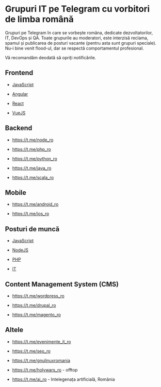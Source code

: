 Grupuri IT pe Telegram cu vorbitori de limba română
===================

Grupuri pe Telegram în care se vorbește româna, dedicate dezvoltatorilor, IT, DevOps și QA. Toate grupurile au moderatori, este interzisă reclama, spamul și publicarea de posturi vacante (pentru asta sunt grupuri speciale). Nu-i bine venit flood-ul, dar se respectă comportamentul profesional. 

Vă recomandăm deodată să opriți notificările.

## Frontend

+ [JavaScript](https://t.me/js_ro)

+ [Angular](https://t.me/angular_ro)

+ [React](https://t.me/react_ro)

+ [VueJS](https://t.me/vue_ro)

## Backend

+ https://t.me/node_ro

+ https://t.me/php_ro

+ https://t.me/python_ro

+ https://t.me/java_ro

+ https://t.me/scala_ro

## Mobile

+ https://t.me/android_ro

+ https://t.me/ios_ro

## Posturi de muncă

+ [JavaScript](https://t.me/js_jobs_ro)

+ [NodeJS](https://t.me/node_job)

+ [PHP](https://t.me/php_job)

+ [IT](https://t.me/jobs_it_ro)

## Content Management System (CMS)

+ https://t.me/wordpress_ro

+ https://t.me/drupal_ro

+ https://t.me/magento_ro

## Altele

+ https://t.me/evenimente_it_ro

+ https://t.me/seo_ro

+ https://t.me/gnulinuxromania

+ https://t.me/holywars_ro - offtop

+ https://t.me/ai_ro - Intelegenața artificială, România
